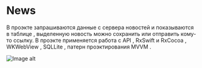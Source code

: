 # News
В проэкте запрашиваются данные с сервера новостей и показываются в таблице , выделенную новость можно сохранить или отправить кому-то ссылку.
В проэкте применяется работа с API , RxSwift и RxCocoa , WKWebView , SQLLite , патерн проэктирования MVVM .


![Image alt](https://github.com/EfimenkoAleksandr/News/blob/master/%D0%A1%D1%82%D1%80%D0%B0%D0%BD%D0%B8%D1%87%D0%BA%D0%B0%20%D0%B2%D1%8B%D0%B1%D0%BE%D1%80%D0%B0%20%D0%BD%D0%BE%D0%B2%D0%BE%D1%81%D1%82%D0%B5%D0%B8%CC%86.png)
